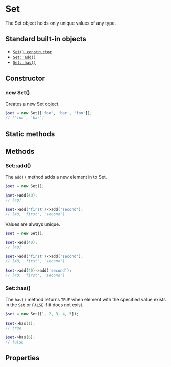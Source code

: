 # Set

The Set object holds only unique values of any type.

## Standard built-in objects

- [`Set() constructor`](#new-set)
- [`Set::add()`](#setadd)
- [`Set::has()`](#sethas)

## Constructor

### new Set()

Creates a new Set object.

```php
$set = new Set(['foo', 'bar', 'foo']);
// ['foo', 'bar']
```

## Static methods

## Methods

### Set::add()

The `add()` method adds a new element in to Set.

```php
$set = new Set();

$set->add(40);
// [40]

$set->add('first')->add('second');
// [40, 'first', 'second']
```

Values are always unique.

```php
$set = new Set();

$set->add(40);
// [40]

$set->add('first')->add('second');
// [40, 'first', 'second']

$set->add(40)->add('second');
// [40, 'first', 'second']
```

### Set::has()

The `has()` method returns `TRUE` when element with the specified value exists in the `Set` or `FALSE` if it does not exist.

```php
$set = new Set([1, 2, 3, 4, 5]);

$set->has(1);
// true

$set->has(6);
// false
```

## Properties
